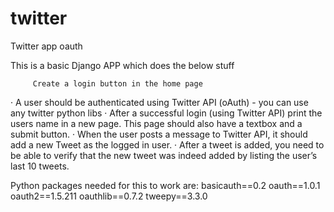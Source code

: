 # twitter
Twitter app oauth

This is a basic Django APP which does the below stuff

         Create a login button in the home page
·        A user should be authenticated using Twitter API (oAuth) - you can use any twitter python libs
·        After a successful login (using Twitter API) print the users name in a new page. This page should also have a textbox and a submit button.
·        When the user posts a message to Twitter API, it should add a new Tweet as the logged in user.
·        After a tweet is added, you need to be able to verify that the new tweet was indeed added by listing the user’s last 10 tweets.

Python packages needed for this to work are:
basicauth==0.2
oauth==1.0.1
oauth2==1.5.211
oauthlib==0.7.2
tweepy==3.3.0
